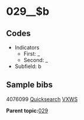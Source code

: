 # 029\_\_$b

## Codes

-   Indicators
    -   First: \_
    -   Second: \_
-   Subfield: b

## Sample bibs

4076099 [Quicksearch](https://search.library.yale.edu/catalog/4076099) [VXWS](http://prodorbis.library.yale.edu:7014/vxws/GetHoldingsService?bibId=4076099)

**Parent topic:**[029](../../tags/029/029.md)

